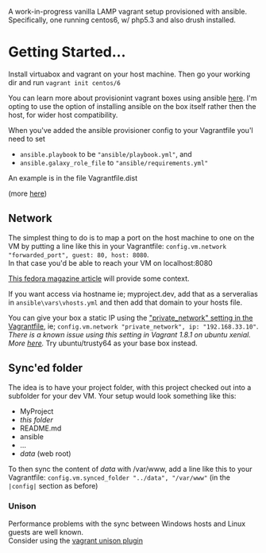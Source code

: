 A work-in-progress vanilla LAMP vagrant setup provisioned with ansible.
Specifically, one running centos6, w/ php5.3 and also drush installed.

# Getting Started...

Install virtuabox and vagrant on your host machine. Then go your working dir and run `vagrant init centos/6`

You can learn more about provisionint vagrant boxes using ansible [here](https://www.vagrantup.com/docs/provisioning/ansible_local.html).
I'm opting to use the option of installing ansible on the box itself rather then the host, for wider host compatibility.

When you've added the ansible provisioner config to your Vagrantfile you'l need to set

* `ansible.playbook` to be `"ansible/playbook.yml"`, and
* `ansible.galaxy_role_file` to `"ansible/requirements.yml"`

An example is in the file Vagrantfile.dist

(more [here](https://www.vagrantup.com/docs/provisioning/ansible.html))

## Network

The simplest thing to do is to map a port on the host machine to one on the VM
by putting a line like this in your Vagrantfile: `config.vm.network "forwarded_port", guest: 80, host: 8080`.  
In that case you'd be able to reach your VM on localhost:8080

[This fedora magazine article](https://fedoramagazine.org/using-ansible-provision-vagrant-boxes/) will provide some context.

If you want access via hostname ie; myproject.dev, add that as a serveralias in `ansible\vars\vhosts.yml` and then add
that domain to your hosts file. 

You can give your box a static IP using the ["private_network" setting in the Vagrantfile](https://www.vagrantup.com/docs/networking/private_network.html),
ie; `config.vm.network "private_network", ip: "192.168.33.10"`.
*There is a known issue using this setting in Vagrant 1.8.1 on ubuntu xenial. More [here](https://askubuntu.com/questions/760871/network-settings-fail-for-ubuntu-xenial64-vagrant-box).*
Try ubuntu/trusty64 as your base box instead.

## Sync'ed folder

The idea is to have your project folder, with this project checked out into a subfolder for your dev VM.
Your setup would look something like this:

* MyProject
 * _this folder_
  * README.md
  * ansible
  * ...
 * _data_ (web root)

To then sync the content of _data_ with /var/www, add a line like this to your Vagrantfile:
`config.vm.synced_folder "../data", "/var/www"`
(in the `|config|` section as before)

### Unison

Performance problems with the sync between Windows hosts and Linux guests are well known.   
Consider using the [vagrant unison plugin](https://github.com/mrdavidlaing/vagrant-unison)
